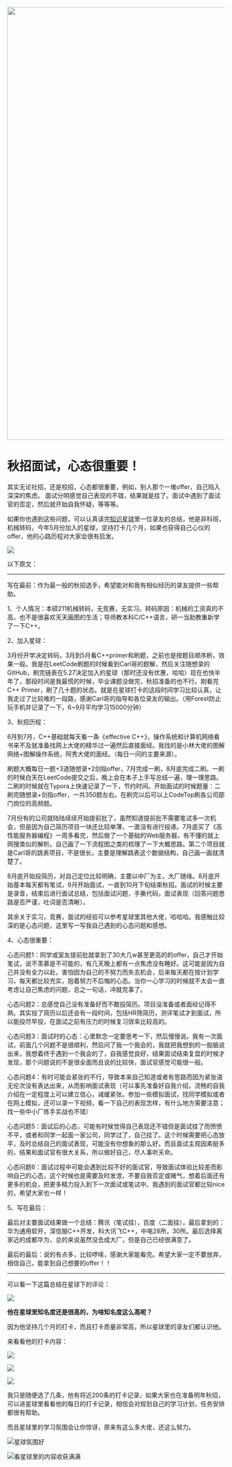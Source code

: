 <p align="center"> <a href="https://programmercarl.com/other/kstar.html" target="_blank">
  <img src="https://code-thinking-1253855093.file.myqcloud.com/pics/20210924105952.png" width="1000"/>
</a>

# 秋招面试，心态很重要！

其实无论社招，还是校招，心态都很重要，例如，别人那个一堆offer，自己陷入深深的焦虑。 面试分明感觉自己表现的不错，结果就是挂了。面试中遇到了面试官的否定，然后就开始自我怀疑，等等等。

如果你也遇到这些问题，可以认真读完[知识星球](https://programmercarl.com/other/kstar.html)里一位录友的总结，他是非科班，机械转码，今年5月份加入的星球，坚持打卡几个月，如果也获得自己心仪的offer，他的心路历程对大家会很有启发。

![](https://code-thinking-1253855093.file.myqcloud.com/pics/20211121093438.png)

以下原文：

----------------------

写在最前：作为最一般的秋招选手，希望能对和我有相似经历的录友提供一些帮助。

1、个人情况：本硕211机械转码，无竞赛，无实习。转码原因：机械的工资真的不高，也不是很喜欢天天画图的生活；导师教本科C/C++语言，研一当助教重新学了一下C++。

2、加入星球：

3月份开学决定转码，3月到5月看C++primer和刷题，之前也是按题目顺序刷，效果一般。我是在LeetCode刷题的时候看到Carl哥的题解，然后关注随想录的GitHub，刷完链表在5.27决定加入的星球（那时还没有优惠，哈哈）现在也快半年了，那段时间是我最慌的时候，毕业课题没做完，秋招准备的也不行。刚看完C++ Primer，刷了几十题的状态。就是在星球打卡的这段时间学习比较认真，让我走过了比较难的一段路，感谢Carl哥的指导和各位录友的输出。（用Forest防止玩手机并记录了一下，6~9月平均学习15000分钟）

3、秋招历程：

6月到7月，C++基础就每天看一条《effective C++》，操作系统和计算机网络看书来不及就准备找网上大佬的精华过一遍然后直接面经。我找的是小林大佬的图解网络+图解操作系统，阿秀大佬的面经。（每日一问的主要来源）。

刷题大概每日一题+3道随想录+2剑指offer，7月完成一刷，8月底完成二刷。一刷的时候白天在LeetCode提交之后，晚上会在本子上手写总结一遍，理一理思路。二刷的时候就在Typora上快速记录了一下，节约时间。开始面试的时候题量：二刷完随想录+剑指offer，一共350题左右。在刷完以后可以上CodeTop刷各公司部门岗位的高频题。

7月份有的公司就陆陆续续开始提前批了，虽然知道提前批不需要笔试多一次机会，但是因为自己简历项目一块还比较单薄，一直没有进行投递。7月底买了《高性能服务器编程》一周多看完，然后做了一个基础的Web服务器，有不懂的就上网搜类似的解析。自己画了一下流程图之类的梳理了一下大概思路。第二个项目就是Carl哥的跳表项目，不是很长，主要是理解跳表这个数据结构，自己画一画就清楚了。

8月底开始投简历，对自己定位比较明确，主要以中厂为主，大厂随缘。8月底开始基本每天都有笔试，9月开始面试，一直到10月下旬结束秋招。面试的时候主要是录音，结束后进行面试总结，包括面试问题，手撕代码，面试表现（回答问题思路是否严谨，吐词是否清晰）。

其余关于实习，竞赛，面试的经验可以参考星球里其他大佬，哈哈哈。我感触比较深的是心态问题，这里写一写我自己遇到的心态问题和感想。


4、心态很重要：

心态问题1：同学或室友提前批就拿到了30大几w甚至更高的的offer，自己才开始笔试，说不羡慕是不可能的，有几天晚上都有一点焦虑没有睡好。这可能是因为自己并没有全力以赴，害怕因为自己的不努力而失去机会，后来每天都在按计划学习，每天都比较充实，抱着努力不后悔的心态。当你一心学习的时候就不太会一直考虑让自己焦虑的问题，总之一句话，冲就完事了。

心态问题2：总感觉自己没有准备好而不敢投简历。项目没准备或者面经记得不熟。其实投了简历以后还会有一段时间，包括HR筛简历，测评笔试才到面试，所以能投尽早投，在面试之前有压力的时候复习效率比较高的。

心态问题3：面试时的心态：心里默念一定要思考一下，然后慢慢说。我有一次面试，前面几个问题不是很顺利，然后问了我一个我会的，我就把我想到的一股脑说出来，我想着终于遇到一个我会的了，自我感觉良好，结果面试结束复盘的时候才发现，那个问题说的不是很全面而且说的比较快，面试官感觉可能很一般。

心态问题4：有时可能会紧张的不行，导致本来自己知道或者有思路而因为紧张语无伦次没有表达出来，从而影响面试表现（可以事先准备好自我介绍，流畅的自我介绍在一定程度上可以建立信心，减缓紧张。参加一些模拟面试，找同学模拟或者在网上模拟，还可以录一下视频，看一下自己的表现怎样，有什么地方需要注意；找一些中小厂练手实战也不错）

心态问题5：面试后的心态，可能有时候觉得自己表现还不错但是面试挂了而愤愤不平，或者和同学一起面一家公司，同学过了，自己挂了。这个时候需要把心态放平，及时总结自己的面试表现，可能没有你想象的那么好。而且面试主观因素挺多的，结果和面试官有很大关系，所以做好自己，尽人事听天命。

心态问题6：面试过程中可能会遇到比较不好的面试官，导致面试体验比较差而影响自己的心态，这个时候也是需要及时发泄，不要自我否定或赌气，想着后面还有更多的机会，把更多精力投入到下一次面试或笔试中。我遇到的面试官都比较nice的，希望大家也一样！

5、写在最后：

最后对主要面试结果做一个总结：腾讯（笔试挂），百度（二面挂），最后拿到的：华为通用软开，深信服C++开发，科大讯飞C++，中电28所，30所。最后选择离家近的成都华为，总的来说虽然没去成大厂，但是自己已经很满意了。

最后的最后：说的有点多，比较啰嗦，感谢大家能看完。希望大家一定不要放弃，相信自己，能拿到自己想要的offer！！

---------------

可以看一下这篇总结在星球下的评论：

![](https://code-thinking-1253855093.file.myqcloud.com/pics/20211121094859.png)

**他在星球里知名度还是很高的，为啥知名度这么高呢？**

因为他坚持几个月的打卡，而且打卡质量非常高，所以星球里的录友们都认识他。

来看看他的打卡内容：

![](https://code-thinking-1253855093.file.myqcloud.com/pics/20211121095337.png)

![](https://code-thinking-1253855093.file.myqcloud.com/pics/20211121095415.png)

![](https://code-thinking-1253855093.file.myqcloud.com/pics/20211121095712.png)

我只是随便选了几条，他有将近200条的打卡记录，如果大家也在准备明年秋招，可以进星球里看看他的每日的打卡记录，相信会对规划自己的学习计划，任务安排 都很有帮助。

而且星球里的学习氛围会让你惊讶，原来有这么多大佬，还这么努力。

![星球氛围好](https://code-thinking-1253855093.file.myqcloud.com/pics/20211018000722.png)

![看星球里的内容收获满满](https://code-thinking-1253855093.file.myqcloud.com/pics/20211025182654.png)

